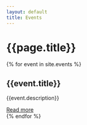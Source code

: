 ```yaml
---
layout: default
title: Events
---
```

<h1 class="center-align">{{page.title}}</h1>
<div class="carousel carousel-slider center" data-indicators="true">
{% for event in site.events %}
<div class="carousel-item purple darken-3 white-text">
<h2>{{event.title}}</h2>
<div class="valign-wrapper">
<p class="center-align valign">
{{event.description}}
</p>
</div>
<a class="btn waves-effect" href={{site.baseurl}}{{event.url}}>Read more</a>
</div>
{% endfor %}
</div>
